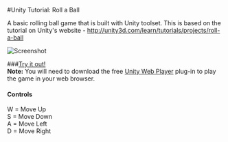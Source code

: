 #Unity Tutorial: Roll a Ball

A basic rolling ball game that is built with Unity toolset. This is based on the tutorial on Unity's website - http://unity3d.com/learn/tutorials/projects/roll-a-ball

![Screenshot](http://unity3d.com/sites/default/files/RAB-Project-Thumb.jpg "Screenshot")

###[Try it out!](http://tclee.github.io/RollABall)   
**Note:** You will need to download the free [Unity Web Player](https://unity3d.com/webplayer) plug-in to play the game in your web browser.

#### Controls
W = Move Up  
S = Move Down  
A = Move Left  
D = Move Right 
